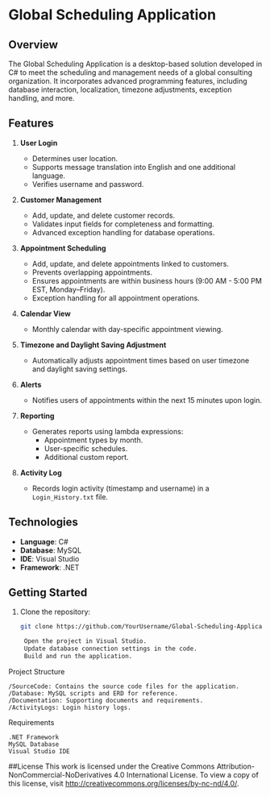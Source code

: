 # Global Scheduling Application

## Overview  
The Global Scheduling Application is a desktop-based solution developed in C# to meet the scheduling and management needs of a global consulting organization. It incorporates advanced programming features, including database interaction, localization, timezone adjustments, exception handling, and more.

## Features  
1. **User Login**  
   - Determines user location.  
   - Supports message translation into English and one additional language.  
   - Verifies username and password.

2. **Customer Management**  
   - Add, update, and delete customer records.  
   - Validates input fields for completeness and formatting.  
   - Advanced exception handling for database operations.

3. **Appointment Scheduling**  
   - Add, update, and delete appointments linked to customers.  
   - Prevents overlapping appointments.  
   - Ensures appointments are within business hours (9:00 AM - 5:00 PM EST, Monday–Friday).  
   - Exception handling for all appointment operations.

4. **Calendar View**  
   - Monthly calendar with day-specific appointment viewing.

5. **Timezone and Daylight Saving Adjustment**  
   - Automatically adjusts appointment times based on user timezone and daylight saving settings.

6. **Alerts**  
   - Notifies users of appointments within the next 15 minutes upon login.

7. **Reporting**  
   - Generates reports using lambda expressions:
     - Appointment types by month.  
     - User-specific schedules.  
     - Additional custom report.  

8. **Activity Log**  
   - Records login activity (timestamp and username) in a `Login_History.txt` file.
  


## Technologies  
- **Language**: C#  
- **Database**: MySQL  
- **IDE**: Visual Studio  
- **Framework**: .NET  

## Getting Started  
1. Clone the repository:  
   ```bash
   git clone https://github.com/YourUsername/Global-Scheduling-Application.git

    Open the project in Visual Studio.
    Update database connection settings in the code.
    Build and run the application.

Project Structure

    /SourceCode: Contains the source code files for the application.
    /Database: MySQL scripts and ERD for reference.
    /Documentation: Supporting documents and requirements.
    /ActivityLogs: Login history logs.

Requirements

    .NET Framework
    MySQL Database
    Visual Studio IDE

    
##License
This work is licensed under the Creative Commons Attribution-NonCommercial-NoDerivatives 4.0 International License. To view a copy of this license, visit http://creativecommons.org/licenses/by-nc-nd/4.0/.
